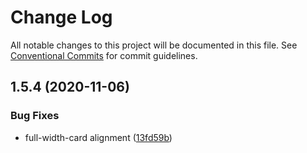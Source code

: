 # Change Log

All notable changes to this project will be documented in this file.
See [Conventional Commits](https://conventionalcommits.org) for commit guidelines.

## 1.5.4 (2020-11-06)


### Bug Fixes

* full-width-card alignment ([13fd59b](http://github.com/styxlab/gatsby-theme-try-ghost/tree/master/packages/gatsby-theme-ghost-toc/commit/13fd59b6a159a66cf16659ad2b00a04823f63a22))
